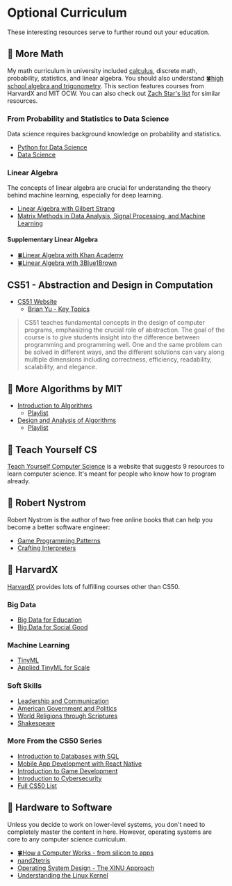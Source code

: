 # Optional Curriculum

These interesting resources serve to further round out your education.

## 🤔 More Math

My math curriculum in university included [calculus](https://www.youtube.com/playlist?list=PL21BCE50ABFF029F1), discrete math, probability, statistics, and linear algebra. You should also understand [🍀high school algebra and trigonometry](https://www.khanacademy.org/). This section features courses from HarvardX and MIT OCW. You can also check out [Zach Star's list](https://www.youtube.com/watch?v=PNbwH63ezHw) for similar resources.

### From Probability and Statistics to Data Science

Data science requires background knowledge on probability and statistics.

- [Python for Data Science](https://www.edx.org/professional-certificate/harvardx-learning-python-for-data-science)
- [Data Science](https://www.edx.org/professional-certificate/harvardx-data-science)

### Linear Algebra

The concepts of linear algebra are crucial for understanding the theory behind machine learning, especially for deep learning.

- [Linear Algebra with Gilbert Strang](https://www.youtube.com/playlist?list=PL221E2BBF13BECF6C)
- [Matrix Methods in Data Analysis, Signal Processing, and Machine Learning](https://www.youtube.com/playlist?list=PLUl4u3cNGP63oMNUHXqIUcrkS2PivhN3k)

#### Supplementary Linear Algebra

- [🍀Linear Algebra with Khan Academy](https://www.khanacademy.org/math/linear-algebra)
- [🍀Linear Algebra with 3Blue1Brown](https://www.youtube.com/playlist?list=PLZHQObOWTQDPD3MizzM2xVFitgF8hE_ab)

## CS51 - Abstraction and Design in Computation

- [CS51 Website](https://cs51.io/)
  - [Brian Yu - Key Topics](https://www.youtube.com/playlist?list=PLxA7uoRZbzXlW0XjbtuWow6PmPHe4vU7p)

> CS51 teaches fundamental concepts in the design of computer programs, emphasizing the crucial role of abstraction. The goal of the course is to give students insight into the difference between programming and programming well. One and the same problem can be solved in different ways, and the different solutions can vary along multiple dimensions including correctness, efficiency, readability, scalability, and elegance.

## 🤬 More Algorithms by MIT

- [Introduction to Algorithms](https://ocw.mit.edu/courses/6-006-introduction-to-algorithms-spring-2020/)
    - [Playlist](https://www.youtube.com/playlist?list=PLUl4u3cNGP63EdVPNLG3ToM6LaEUuStEY)
- [Design and Analysis of Algorithms](https://ocw.mit.edu/courses/6-046j-design-and-analysis-of-algorithms-spring-2015/)
    - [Playlist](https://www.youtube.com/playlist?list=PLUl4u3cNGP6317WaSNfmCvGym2ucw3oGp)

## 🤬 Teach Yourself CS

[Teach Yourself Computer Science](https://teachyourselfcs.com/) is a website that suggests 9 resources to learn computer science. It's meant for people who know how to program already.

## 🤔 Robert Nystrom

Robert Nystrom is the author of two free online books that can help you become a better software engineer:

- [Game Programming Patterns](https://gameprogrammingpatterns.com/)
- [Crafting Interpreters](https://craftinginterpreters.com/)

## 🤔 HarvardX

[HarvardX](https://www.edx.org/school/harvardx) provides lots of fulfilling courses other than CS50.

### Big Data

- [Big Data for Education](https://www.edx.org/professional-certificate/harvardx-big-data-for-education)
- [Big Data for Social Good](https://www.edx.org/professional-certificate/harvardx-big-data-for-social-good)

### Machine Learning

- [TinyML](https://www.edx.org/professional-certificate/harvardx-tiny-machine-learning)
- [Applied TinyML for Scale](https://www.edx.org/professional-certificate/harvardx-applied-tiny-machine-learning-tinyml-for-scale)

### Soft Skills

- [Leadership and Communication](https://www.edx.org/professional-certificate/harvardx-leadership-and-communication)
- [American Government and Politics](https://www.edx.org/xseries/harvardx-us-government)
- [World Religions through Scriptures](https://www.edx.org/xseries/harvardx-world-religions-through-scriptures)
- [Shakespeare](https://www.edx.org/xseries/harvardx-shakespeares-life-work-and-characters)

### More From the CS50 Series

- [Introduction to Databases with SQL](https://www.edx.org/course/cs50s-introduction-to-databases-with-sql)
- [Mobile App Development with React Native](https://www.edx.org/course/cs50s-mobile-app-development-with-react-native)
- [Introduction to Game Development](https://www.edx.org/course/cs50s-introduction-to-game-development)
- [Introduction to Cybersecurity](https://www.edx.org/course/cs50s-introduction-to-cybersecurity)
- [Full CS50 List](https://www.edx.org/cs50)

## 🤬 Hardware to Software
Unless you decide to work on lower-level systems, you don't need to completely master the content in here. However, operating systems are core to any computer science curriculum.

- [🍀How a Computer Works - from silicon to apps](https://www.youtube.com/watch?v=5f3NJnvnk7k)
- [nand2tetris](https://www.nand2tetris.org/)
- [Operating System Design - The XINU Approach](https://xinu.cs.purdue.edu/)
- [Understanding the Linux Kernel](https://www.amazon.com/Understanding-Linux-Kernel-Third-Daniel/dp/0596005652/)
